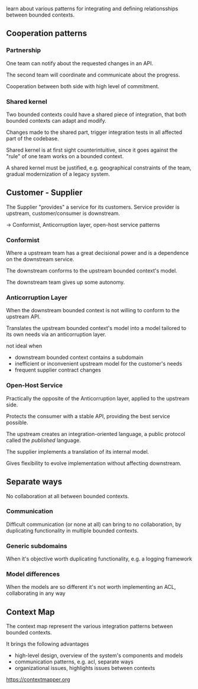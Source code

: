 learn about various patterns for integrating and defining relationsships between bounded contexts.

## Cooperation patterns

### Partnership

One team can notify about the requested changes in an API.

The second team will coordinate and communicate about the progress.

Cooperation between both side with high level of commitment.

### Shared kernel

Two bounded contexts could have a shared piece of integration, that both bounded contexts can adapt and modify.

Changes made to the shared part, trigger integration tests in all affected part of the codebase.

Shared kernel is at first sight counterintuitive, since it goes against the "rule" of one team works on a bounded context. 

A shared kernel must be justified, e.g. geographical constraints of the team, gradual modernization of a legacy system.



## Customer - Supplier

The Supplier "provides" a service for its customers. Service provider is upstream, customer/consumer is downstream.

-> Conformist, Anticorruption layer, open-host service patterns

### Conformist

Where a upstream team has a great decisional power and is a dependence on the downstream service.

The downstream conforms to the upstream bounded context's model.

The downstream team gives up some autonomy.

### Anticorruption Layer

When the downstream bounded context is not willing to conform to the upstream API.

Translates the upstream bounded context's model into a model tailored to its own needs via an anticorruption layer.

not ideal when

- downstream bounded context contains a subdomain
- inefficient or inconvenient upstream model for the customer's needs
- frequent supplier contract changes

### Open-Host Service

Practically the opposite of the Anticorruption layer, applied to the upstream side.

Protects the consumer with a stable API, providing the best service possible.

The upstream creates an integration-oriented language, a public protocol called the *published* language.

The supplier implements a translation of its internal model.

Gives flexibility to evolve implementation without affecting downstream.


## Separate ways

No collaboration at all between bounded contexts.

### Communication

Difficult communication (or none at all) can bring to no collaboration, by duplicating functionality in multiple bounded contexts.

### Generic subdomains

When it's objective worth duplicating functionality, e.g. a logging framework

### Model differences

When the models are so different it's not worth implementing an ACL, collaborating in any way



## Context Map

The context map represent the various integration patterns between bounded contexts.

It brings the following advantages

- high-level design, overview of the system's components and models
- communication patterns, e.g. acl, separate ways
- organizational issues, highlights issues between contexts

https://contextmapper.org
